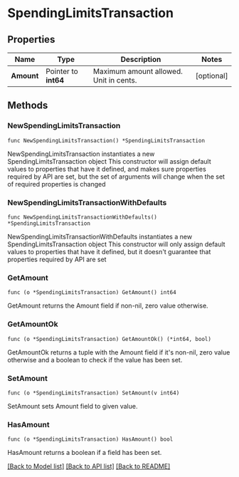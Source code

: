 # SpendingLimitsTransaction

## Properties

Name | Type | Description | Notes
------------ | ------------- | ------------- | -------------
**Amount** | Pointer to **int64** | Maximum amount allowed. Unit in cents. | [optional] 

## Methods

### NewSpendingLimitsTransaction

`func NewSpendingLimitsTransaction() *SpendingLimitsTransaction`

NewSpendingLimitsTransaction instantiates a new SpendingLimitsTransaction object
This constructor will assign default values to properties that have it defined,
and makes sure properties required by API are set, but the set of arguments
will change when the set of required properties is changed

### NewSpendingLimitsTransactionWithDefaults

`func NewSpendingLimitsTransactionWithDefaults() *SpendingLimitsTransaction`

NewSpendingLimitsTransactionWithDefaults instantiates a new SpendingLimitsTransaction object
This constructor will only assign default values to properties that have it defined,
but it doesn't guarantee that properties required by API are set

### GetAmount

`func (o *SpendingLimitsTransaction) GetAmount() int64`

GetAmount returns the Amount field if non-nil, zero value otherwise.

### GetAmountOk

`func (o *SpendingLimitsTransaction) GetAmountOk() (*int64, bool)`

GetAmountOk returns a tuple with the Amount field if it's non-nil, zero value otherwise
and a boolean to check if the value has been set.

### SetAmount

`func (o *SpendingLimitsTransaction) SetAmount(v int64)`

SetAmount sets Amount field to given value.

### HasAmount

`func (o *SpendingLimitsTransaction) HasAmount() bool`

HasAmount returns a boolean if a field has been set.


[[Back to Model list]](../../README.md#documentation-for-models) [[Back to API list]](../../README.md#documentation-for-api-endpoints) [[Back to README]](../../README.md)



